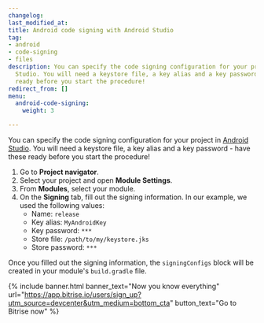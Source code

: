 ```yaml
---
changelog: 
last_modified_at: 
title: Android code signing with Android Studio
tag:
- android
- code-signing
- files
description: You can specify the code signing configuration for your project in Android
  Studio. You will need a keystore file, a key alias and a key password - have these
  ready before you start the procedure!
redirect_from: []
menu:
  android-code-signing:
    weight: 3

---
```

You can specify the code signing configuration for your project in [Android Studio](https://developer.android.com/studio/). You will need a keystore file, a key alias and a key password - have these ready before you start the procedure!

1. Go to **Project navigator**.
2. Select your project and open **Module Settings**.
3. From **Modules**, select your module.
4. On the **Signing** tab, fill out the signing information. In our example, we used the following values:
   * Name: `release`
   * Key alias: `MyAndroidKey`
   * Key password: `***`
   * Store file: `/path/to/my/keystore.jks`
   * Store password: `***`

Once you filled out the signing information, the `signingConfigs` block will be created in your module's `build.gradle` file.

{% include banner.html banner_text="Now you know everything" url="https://app.bitrise.io/users/sign_up?utm_source=devcenter&utm_medium=bottom_cta" button_text="Go to Bitrise now" %}